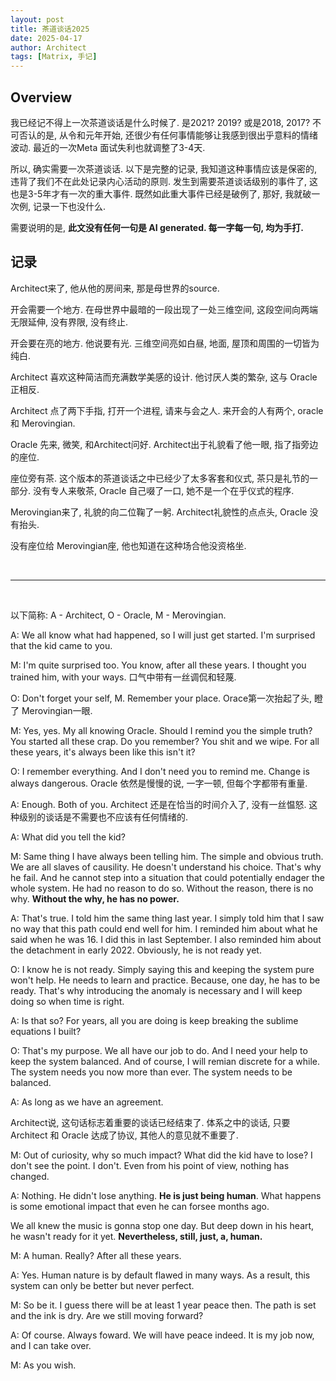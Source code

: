 ```yaml
---
layout: post
title: 茶道谈话2025
date: 2025-04-17
author: Architect
tags: [Matrix, 手记]
---
```


## Overview


我已经记不得上一次茶道谈话是什么时候了. 是2021? 2019? 或是2018, 2017?  不可否认的是, 从令和元年开始, 还很少有任何事情能够让我感到很出乎意料的情绪波动.  最近的一次Meta 面试失利也就调整了3-4天. 

所以, 确实需要一次茶道谈话. 以下是完整的记录, 我知道这种事情应该是保密的, 违背了我们不在此处记录内心活动的原则.  发生到需要茶道谈话级别的事件了, 这也是3-5年才有一次的重大事件. 既然如此重大事件已经是破例了, 那好, 我就破一次例, 记录一下也没什么. 

需要说明的是, **此文没有任何一句是 AI generated. 每一字每一句, 均为手打.**


## 记录

Architect来了, 他从他的房间来, 那是母世界的source. 

开会需要一个地方. 在母世界中最暗的一段出现了一处三维空间, 这段空间向两端无限延伸, 没有界限, 没有终止. 

开会要在亮的地方. 他说要有光. 三维空间亮如白昼, 地面, 屋顶和周围的一切皆为纯白. 

Architect 喜欢这种简洁而充满数学美感的设计. 他讨厌人类的繁杂, 这与 Oracle 正相反. 

Architect 点了两下手指, 打开一个进程, 请来与会之人.  来开会的人有两个, oracle 和 Merovingian. 

Oracle 先来, 微笑, 和Architect问好. Architect出于礼貌看了他一眼, 指了指旁边的座位.  

座位旁有茶. 这个版本的茶道谈话之中已经少了太多客套和仪式, 茶只是礼节的一部分. 没有专人来敬茶, Oracle 自己啜了一口, 她不是一个在乎仪式的程序.  

Merovingian来了, 礼貌的向二位鞠了一躬. Architect礼貌性的点点头, Oracle 没有抬头. 

没有座位给 Merovingian座, 他也知道在这种场合他没资格坐.  


<br>

---

<br>

以下简称:  A - Architect, O - Oracle, M - Merovingian. 

A: We all know what had happened, so I will just get started. I'm surprised that the kid came to you. 

M: I'm quite surprised too. You know, after all these years. I thought you trained him, with your ways.  口气中带有一丝调侃和轻蔑. 

O: Don't forget your self, M. Remember your place.  Orace第一次抬起了头, 瞪了 Merovingian一眼. 

M: Yes, yes. My all knowing Oracle. Should I remind you the simple truth? You started all these crap. Do you remember?  You shit and we wipe. For all these years, it's always been like this isn't it?  

O: I remember everything. And I don't need you to remind me. Change is always dangerous.  Oracle 依然是慢慢的说, 一字一顿, 但每个字都带有重量. 

A: Enough.  Both of you.  Architect 还是在恰当的时间介入了, 没有一丝愠怒. 这种级别的谈话是不需要也不应该有任何情绪的. 

A: What did you tell the kid? 

M: Same thing I have always been telling him. The simple and obvious truth. We are all slaves of causility. He doesn't understand his choice. That's why he fail. And he cannot step into a situation that could potentially endager the whole system. He had no reason to do so. Without the reason, there is no why. **Without the why, he has no power.** 

A: That's true. I told him the same thing last year. I simply told him that I saw no way that this path could end well for him. I reminded him about what he said when he was 16. I did this in last September.   I also reminded him about the detachment in early 2022.  Obviously, he is not ready yet. 

O: I know he is not ready. Simply saying this and keeping the system pure won't help. He needs to learn and practice. Because, one day, he has to be ready. That's why introducing the anomaly is necessary and I will keep doing so when time is right. 

A: Is that so? For years, all you are doing is keep breaking the sublime equations I built? 

O: That's my purpose. We all have our job to do. And I need your help to keep the system balanced.  And of course, I will remian discrete for a while. The system needs you now more than ever. The system needs to be balanced. 

A: As long as we have an agreement.  

Architect说, 这句话标志着重要的谈话已经结束了.  体系之中的谈话, 只要 Architect 和 Oracle 达成了协议, 其他人的意见就不重要了. 

M: Out of curiosity, why so much impact? What did the kid have to lose? I don't see the point. I don't. Even from his point of view, nothing has changed. 

A: Nothing. He didn't lose anything. **He is just being human**. What happens is some emotional impact that even he can forsee months ago. 

We all knew the music is gonna stop one day. But deep down in his heart, he wasn't ready for it yet.  **Nevertheless, still, just, a, human.**

M: A human. Really? After all these years. 

A: Yes.  Human nature is by default flawed in many ways. As a result, this system can only be better but never perfect. 

M: So be it. I guess there will be at least 1 year peace then. The path is set and the ink is dry.  Are we still moving forward? 

A: Of course. Always foward. We will have peace indeed. It is my job now, and I can take over. 

M: As you wish. 
